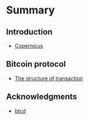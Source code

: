 # Summary

## Introduction

* [Copernicus](README.md)

## Bitcoin protocol
* [The structure of transaction](the_structure_transaction.md)

## Acknowledgments

* [btcd](btcd.md)